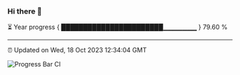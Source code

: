 ### Hi there 👋

⏳ Year progress { ███████████████████████▁▁▁▁▁▁▁ } 79.60 %

---

⏰ Updated on Wed, 18 Oct 2023 12:34:04 GMT

![Progress Bar CI](https://github.com/ZhaoGui/ZhaoGui/workflows/Progress%20Bar%20CI/badge.svg)
